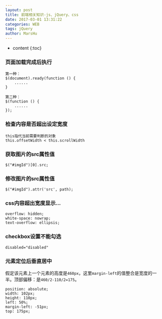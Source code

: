 ```yaml
---
layout: post
title: 前端相关知识-js、jQuery、css
date: 2017-03-01 13:31:22
categories: WEB
tags: jQuery
author: MarsHu
---
```


* content
{:toc}

### 页面加载完成后执行 ###
	第一种：
    $(document).ready(function () {
		......
    }

	第二种：
    $(function () {
		......
	});

### 检查内容是否超出设定宽度 ###

	this指代当前需要判断的对象
	this.offsetWidth < this.scrollWidth





### 获取图片的src属性值 ###

	$("#imgId")[0].src; 

### 修改图片的src属性值 ###

	$("#imgId").attr('src', path); 

### css内容超出宽度显示... ###

    overflow: hidden;
    white-space: nowrap;
    text-overflow: ellipsis;

### checkbox设置不能勾选 ###

	disabled="disabled"

### 元素定位后垂直居中 ###
假定该元素上一个元素的高度是`460px`，这里`margin-left`的值整合是宽度的一半。顶部偏移：是`460/2-110/2=175`。

	position: absolute;
	width: 102px;
	height: 110px;
	left: 50%;
	margin-left: -51px;
	top: 175px;

